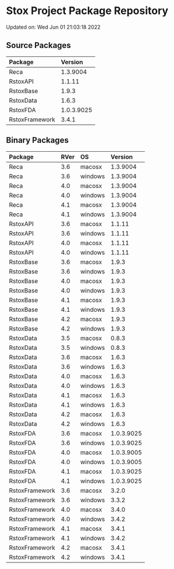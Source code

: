 # Stox Project Package Repository


Updated on: Wed Jun 01 21:03:18 2022
## Source Packages

|Package        |Version    |
|:--------------|:----------|
|Reca           |1.3.9004   |
|RstoxAPI       |1.1.11     |
|RstoxBase      |1.9.3      |
|RstoxData      |1.6.3      |
|RstoxFDA       |1.0.3.9025 |
|RstoxFramework |3.4.1      |

## Binary Packages

|Package        |RVer |OS      |Version    |
|:--------------|:----|:-------|:----------|
|Reca           |3.6  |macosx  |1.3.9004   |
|Reca           |3.6  |windows |1.3.9004   |
|Reca           |4.0  |macosx  |1.3.9004   |
|Reca           |4.0  |windows |1.3.9004   |
|Reca           |4.1  |macosx  |1.3.9004   |
|Reca           |4.1  |windows |1.3.9004   |
|RstoxAPI       |3.6  |macosx  |1.1.11     |
|RstoxAPI       |3.6  |windows |1.1.11     |
|RstoxAPI       |4.0  |macosx  |1.1.11     |
|RstoxAPI       |4.0  |windows |1.1.11     |
|RstoxBase      |3.6  |macosx  |1.9.3      |
|RstoxBase      |3.6  |windows |1.9.3      |
|RstoxBase      |4.0  |macosx  |1.9.3      |
|RstoxBase      |4.0  |windows |1.9.3      |
|RstoxBase      |4.1  |macosx  |1.9.3      |
|RstoxBase      |4.1  |windows |1.9.3      |
|RstoxBase      |4.2  |macosx  |1.9.3      |
|RstoxBase      |4.2  |windows |1.9.3      |
|RstoxData      |3.5  |macosx  |0.8.3      |
|RstoxData      |3.5  |windows |0.8.3      |
|RstoxData      |3.6  |macosx  |1.6.3      |
|RstoxData      |3.6  |windows |1.6.3      |
|RstoxData      |4.0  |macosx  |1.6.3      |
|RstoxData      |4.0  |windows |1.6.3      |
|RstoxData      |4.1  |macosx  |1.6.3      |
|RstoxData      |4.1  |windows |1.6.3      |
|RstoxData      |4.2  |macosx  |1.6.3      |
|RstoxData      |4.2  |windows |1.6.3      |
|RstoxFDA       |3.6  |macosx  |1.0.3.9025 |
|RstoxFDA       |3.6  |windows |1.0.3.9025 |
|RstoxFDA       |4.0  |macosx  |1.0.3.9005 |
|RstoxFDA       |4.0  |windows |1.0.3.9005 |
|RstoxFDA       |4.1  |macosx  |1.0.3.9025 |
|RstoxFDA       |4.1  |windows |1.0.3.9025 |
|RstoxFramework |3.6  |macosx  |3.2.0      |
|RstoxFramework |3.6  |windows |3.3.2      |
|RstoxFramework |4.0  |macosx  |3.4.0      |
|RstoxFramework |4.0  |windows |3.4.2      |
|RstoxFramework |4.1  |macosx  |3.4.1      |
|RstoxFramework |4.1  |windows |3.4.2      |
|RstoxFramework |4.2  |macosx  |3.4.1      |
|RstoxFramework |4.2  |windows |3.4.1      |
